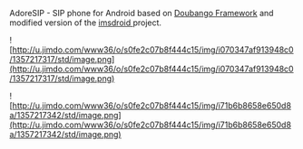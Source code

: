AdoreSIP -  SIP phone for  Android based on <a href='http://www.doubango.org/'>Doubango Framework</a> and modified version of the <a href='http://code.google.com/p/imsdroid/'> imsdroid </a> project.

![http://u.jimdo.com/www36/o/s0fe2c07b8f444c15/img/i070347af913948c0/1357217317/std/image.png](http://u.jimdo.com/www36/o/s0fe2c07b8f444c15/img/i070347af913948c0/1357217317/std/image.png)


![http://u.jimdo.com/www36/o/s0fe2c07b8f444c15/img/i71b6b8658e650d8a/1357217342/std/image.png](http://u.jimdo.com/www36/o/s0fe2c07b8f444c15/img/i71b6b8658e650d8a/1357217342/std/image.png)

